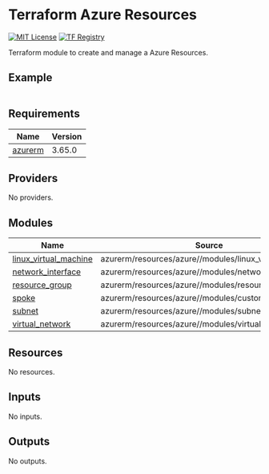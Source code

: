 # Terraform Azure Resources
[![MIT License](https://img.shields.io/badge/license-MIT-orange.svg)](LICENSE) [![TF Registry](https://img.shields.io/badge/terraform-registry-blue.svg)](https://registry.terraform.io/modules/azurerm/resources/azure/latest/)

Terraform module to create and manage a Azure Resources.

## Example

```hcl

```

## Requirements

| Name | Version |
|------|---------|
| <a name="requirement_azurerm"></a> [azurerm](#requirement\_azurerm) | 3.65.0 |

## Providers

No providers.

## Modules

| Name | Source | Version |
|------|--------|---------|
| <a name="module_linux_virtual_machine"></a> [linux\_virtual\_machine](#module\_linux\_virtual\_machine) | azurerm/resources/azure//modules/linux_virtual_machine | n/a |
| <a name="module_network_interface"></a> [network\_interface](#module\_network\_interface) | azurerm/resources/azure//modules/network_interface | n/a |
| <a name="module_resource_group"></a> [resource\_group](#module\_resource\_group) | azurerm/resources/azure//modules/resource_group | n/a |
| <a name="module_spoke"></a> [spoke](#module\_spoke) | azurerm/resources/azure//modules/custom_spoke | n/a |
| <a name="module_subnet"></a> [subnet](#module\_subnet) | azurerm/resources/azure//modules/subnet | n/a |
| <a name="module_virtual_network"></a> [virtual\_network](#module\_virtual\_network) | azurerm/resources/azure//modules/virtual_network | n/a |

## Resources

No resources.

## Inputs

No inputs.

## Outputs

No outputs.
